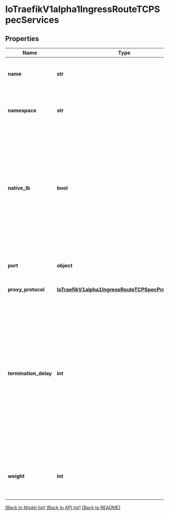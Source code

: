 # IoTraefikV1alpha1IngressRouteTCPSpecServices

## Properties
Name | Type | Description | Notes
------------ | ------------- | ------------- | -------------
**name** | **str** | Name defines the name of the referenced Kubernetes Service. | 
**namespace** | **str** | Namespace defines the namespace of the referenced Kubernetes Service. | [optional] 
**native_lb** | **bool** | NativeLB controls, when creating the load-balancer, whether the LB&#39;s children are directly the pods IPs or if the only child is the Kubernetes Service clusterIP. The Kubernetes Service itself does load-balance to the pods. By default, NativeLB is false. | [optional] 
**port** | **object** | Port defines the port of a Kubernetes Service. This can be a reference to a named port. | 
**proxy_protocol** | [**IoTraefikV1alpha1IngressRouteTCPSpecProxyProtocol**](IoTraefikV1alpha1IngressRouteTCPSpecProxyProtocol.md) |  | [optional] 
**termination_delay** | **int** | TerminationDelay defines the deadline that the proxy sets, after one of its connected peers indicates it has closed the writing capability of its connection, to close the reading capability as well, hence fully terminating the connection. It is a duration in milliseconds, defaulting to 100. A negative value means an infinite deadline (i.e. the reading capability is never closed). | [optional] 
**weight** | **int** | Weight defines the weight used when balancing requests between multiple Kubernetes Service. | [optional] 

[[Back to Model list]](../README.md#documentation-for-models) [[Back to API list]](../README.md#documentation-for-api-endpoints) [[Back to README]](../README.md)


